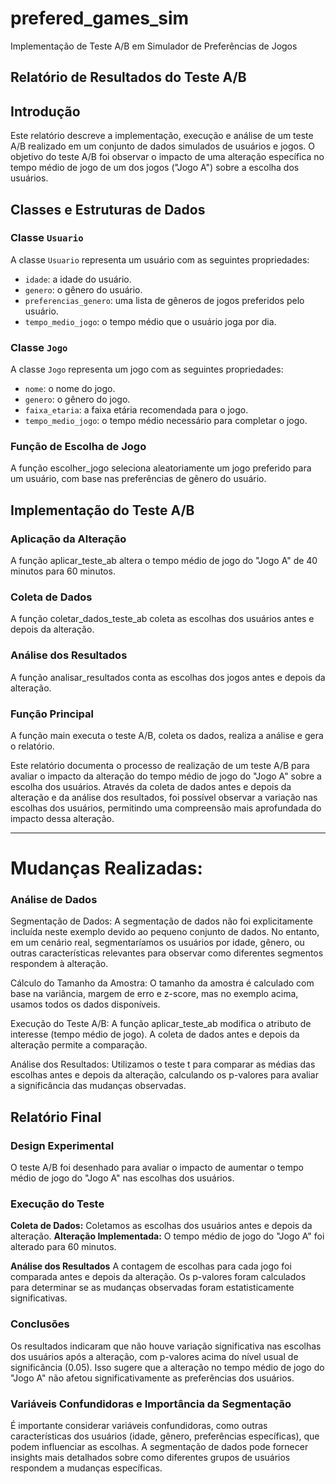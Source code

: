 # prefered_games_sim
Implementação de Teste A/B em Simulador de Preferências de Jogos

## Relatório de Resultados do Teste A/B

## Introdução

Este relatório descreve a implementação, execução e análise de um teste A/B realizado em um conjunto de dados simulados de usuários e jogos. O objetivo do teste A/B foi observar o impacto de uma alteração específica no tempo médio de jogo de um dos jogos ("Jogo A") sobre a escolha dos usuários.

## Classes e Estruturas de Dados

### Classe `Usuario`

A classe `Usuario` representa um usuário com as seguintes propriedades:
- `idade`: a idade do usuário.
- `genero`: o gênero do usuário.
- `preferencias_genero`: uma lista de gêneros de jogos preferidos pelo usuário.
- `tempo_medio_jogo`: o tempo médio que o usuário joga por dia.

### Classe `Jogo`

A classe `Jogo` representa um jogo com as seguintes propriedades:
- `nome`: o nome do jogo.
- `genero`: o gênero do jogo.
- `faixa_etaria`: a faixa etária recomendada para o jogo.
- `tempo_medio_jogo`: o tempo médio necessário para completar o jogo.

### Função de Escolha de Jogo
A função escolher_jogo seleciona aleatoriamente um jogo preferido para um usuário, com base nas preferências de gênero do usuário.

## Implementação do Teste A/B

### Aplicação da Alteração
A função aplicar_teste_ab altera o tempo médio de jogo do "Jogo A" de 40 minutos para 60 minutos.

### Coleta de Dados
A função coletar_dados_teste_ab coleta as escolhas dos usuários antes e depois da alteração.

### Análise dos Resultados
A função analisar_resultados conta as escolhas dos jogos antes e depois da alteração.

### Função Principal
A função main executa o teste A/B, coleta os dados, realiza a análise e gera o relatório.

Este relatório documenta o processo de realização de um teste A/B para avaliar o impacto da alteração do tempo médio de jogo do "Jogo A" sobre a escolha dos usuários. Através da coleta de dados antes e depois da alteração e da análise dos resultados, foi possível observar a variação nas escolhas dos usuários, permitindo uma compreensão mais aprofundada do impacto dessa alteração.

---------------

# Mudanças Realizadas:

### Análise de Dados

Segmentação de Dados: A segmentação de dados não foi explicitamente incluída neste exemplo devido ao pequeno conjunto de dados. No entanto, em um cenário real, segmentaríamos os usuários por idade, gênero, ou outras características relevantes para observar como diferentes segmentos respondem à alteração.

Cálculo do Tamanho da Amostra: O tamanho da amostra é calculado com base na variância, margem de erro e z-score, mas no exemplo acima, usamos todos os dados disponíveis.

Execução do Teste A/B: A função aplicar_teste_ab modifica o atributo de interesse (tempo médio de jogo). A coleta de dados antes e depois da alteração permite a comparação.

Análise dos Resultados: Utilizamos o teste t para comparar as médias das escolhas antes e depois da alteração, calculando os p-valores para avaliar a significância das mudanças observadas.

## Relatório Final

### Design Experimental

O teste A/B foi desenhado para avaliar o impacto de aumentar o tempo médio de jogo do "Jogo A" nas escolhas dos usuários.

### Execução do Teste

**Coleta de Dados:** Coletamos as escolhas dos usuários antes e depois da alteração.
**Alteração Implementada:** O tempo médio de jogo do "Jogo A" foi alterado para 60 minutos.

**Análise dos Resultados**
A contagem de escolhas para cada jogo foi comparada antes e depois da alteração. Os p-valores foram calculados para determinar se as mudanças observadas foram estatisticamente significativas.

### Conclusões
Os resultados indicaram que não houve variação significativa nas escolhas dos usuários após a alteração, com p-valores acima do nível usual de significância (0.05). Isso sugere que a alteração no tempo médio de jogo do "Jogo A" não afetou significativamente as preferências dos usuários.

### Variáveis Confundidoras e Importância da Segmentação
É importante considerar variáveis confundidoras, como outras características dos usuários (idade, gênero, preferências específicas), que podem influenciar as escolhas. A segmentação de dados pode fornecer insights mais detalhados sobre como diferentes grupos de usuários respondem a mudanças específicas.






